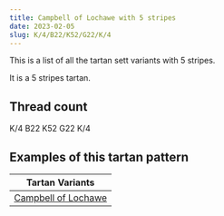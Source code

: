 ```yaml
---
title: Campbell of Lochawe with 5 stripes
date: 2023-02-05
slug: K/4/B22/K52/G22/K/4
---
```

This is a list of all the tartan sett variants with 5 stripes.

It is a 5 stripes tartan.


## Thread count
K/4 B22 K52 G22 K/4

## Examples of this tartan pattern

| Tartan Variants |
|---------------|
| [Campbell of Lochawe](/variants/k/4/b22/k52/g22/k/4-b304080-g008000-k000000)||

